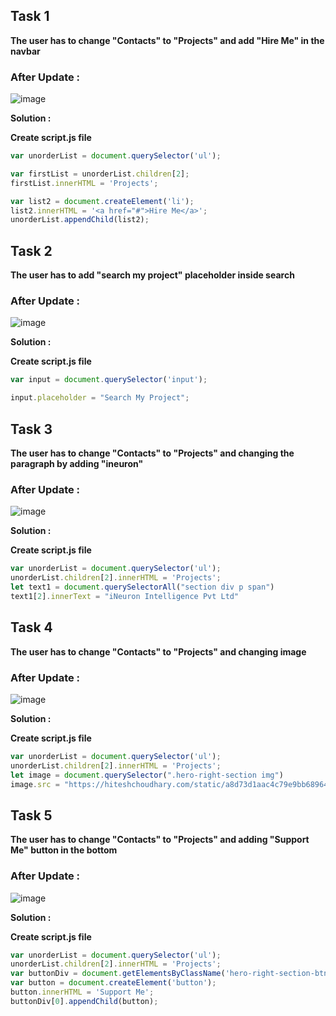 ## Task 1
**The user has to change "Contacts" to "Projects" and add "Hire Me" in the navbar**

### After Update :
![image](https://github.com/AnchalSharma20/FSJS-iNeuron/assets/113786234/8b6250be-c75f-4d65-a173-9b6cf58e96e2)

**Solution :**

**Create script.js file**

```Javascript
var unorderList = document.querySelector('ul');

var firstList = unorderList.children[2];
firstList.innerHTML = 'Projects';

var list2 = document.createElement('li');
list2.innerHTML = '<a href="#">Hire Me</a>';
unorderList.appendChild(list2);
```

## Task 2
**The user has to add "search my project" placeholder inside search**

### After Update :
![image](https://github.com/AnchalSharma20/FSJS-iNeuron/assets/113786234/8ca4907d-e3a9-4df0-aa4b-46d1dff4bc88)


**Solution :**

**Create script.js file**

```Javascript
var input = document.querySelector('input');

input.placeholder = "Search My Project";
```

## Task 3
**The user has to change "Contacts" to "Projects" and changing the paragraph by adding "ineuron"**

### After Update :
![image](https://github.com/AnchalSharma20/FSJS-iNeuron/assets/113786234/aaffd3c7-e539-49bc-aa12-f5bd92d3317c)


**Solution :**

**Create script.js file**

```Javascript
var unorderList = document.querySelector('ul');
unorderList.children[2].innerHTML = 'Projects';
let text1 = document.querySelectorAll("section div p span")
text1[2].innerText = "iNeuron Intelligence Pvt Ltd"
```

## Task 4
**The user has to change "Contacts" to "Projects" and changing image**

### After Update :
![image](https://github.com/AnchalSharma20/FSJS-iNeuron/assets/113786234/22ddd844-de1a-4cb4-8b98-f706aeec1523)


**Solution :**

**Create script.js file**

```Javascript
var unorderList = document.querySelector('ul');
unorderList.children[2].innerHTML = 'Projects';
let image = document.querySelector(".hero-right-section img")
image.src = "https://hiteshchoudhary.com/static/a8d73d1aac4c79e9bb689640e6090367/2eaab/person-image.jpg"
```

## Task 5
**The user has to change "Contacts" to "Projects" and adding "Support Me" button in the bottom**

### After Update :
![image](https://github.com/AnchalSharma20/FSJS-iNeuron/assets/113786234/53855e20-e735-4747-acac-a52649aa2fa3)


**Solution :**

**Create script.js file**

```Javascript
var unorderList = document.querySelector('ul');
unorderList.children[2].innerHTML = 'Projects';
var buttonDiv = document.getElementsByClassName('hero-right-section-btns');
var button = document.createElement('button');
button.innerHTML = 'Support Me';
buttonDiv[0].appendChild(button);
```
